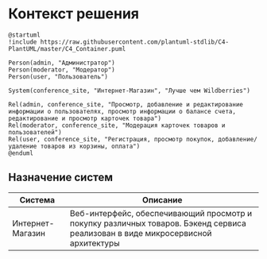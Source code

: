 # Контекст решения
<!-- Окружение системы (роли, участники, внешние системы) и связи системы с ним. Диаграмма контекста C4 и текстовое описание. 
-->
```plantuml
@startuml 
!include https://raw.githubusercontent.com/plantuml-stdlib/C4-PlantUML/master/C4_Container.puml

Person(admin, "Администратор")
Person(moderator, "Модератор")
Person(user, "Пользователь")

System(conference_site, "Интернет-Магазин", "Лучше чем Wildberries")

Rel(admin, conference_site, "Просмотр, добавление и редактирование информации о пользователях, просмотр информации о балансе счета, редактирование и просмотр карточек товара")
Rel(moderator, conference_site, "Модерация карточек товаров и пользователей")
Rel(user, conference_site, "Регистрация, просмотр покупок, добавление/удаление товаров из корзины, оплата")
@enduml
```
## Назначение систем
|Система| Описание|
|-------|---------|
| Интернет-Магазин| Веб-интерфейс, обеспечивающий просмотр и покупку различных товаров. Бэкенд сервиса реализован в виде микросервисной архитектуры |

